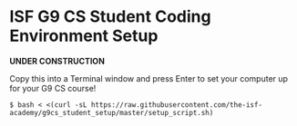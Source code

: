 # ISF G9 CS Student Coding Environment Setup

**UNDER CONSTRUCTION**

Copy this into a Terminal window and press Enter to set your computer up for your G9 CS course!

    $ bash < <(curl -sL https://raw.githubusercontent.com/the-isf-academy/g9cs_student_setup/master/setup_script.sh)
